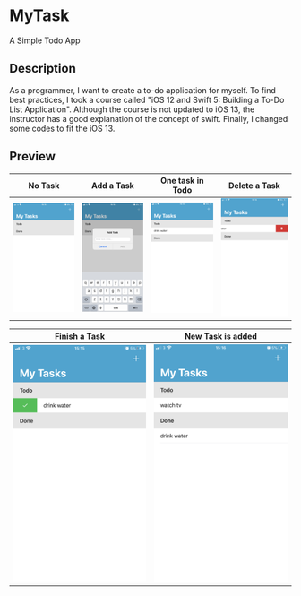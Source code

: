 # MyTask
A Simple Todo App

## Description
As a programmer, I want to create a to-do application for myself. To find best practices, I took a course called "iOS 12 and Swift 5: Building a To-Do List Application". Although the course is not updated to iOS 13, the instructor has a good explanation of the concept of swift. Finally, I changed some codes to fit the iOS 13.

## Preview
| No Task                        		  | Add a Task                 		     	| One task in Todo	       			      | Delete a Task					            	|
| ----------------------------------- | ----------------------------------- | ----------------------------------- | ----------------------------------- |
| ![](Documentation/images/image1.PNG)  | ![](Documentation/images/image2.PNG)  | ![](Documentation/images/image3.PNG)  | ![](Documentation/images/image4.PNG)  |

| Finish a Task				          		  | New Task is added                   |
| ----------------------------------- | ----------------------------------- |
| ![](Documentation/images/image5.PNG)  | ![](Documentation/images/image6.PNG)  |
